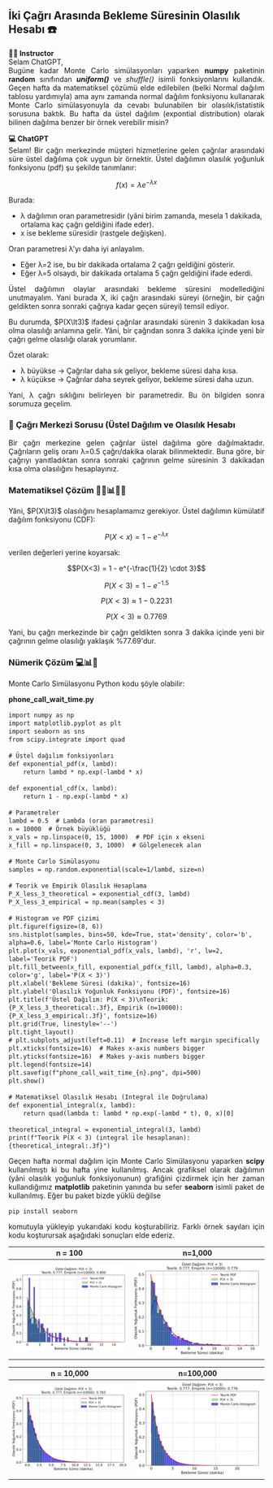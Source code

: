 <h2>İki Çağrı Arasında Bekleme Süresinin Olasılık Hesabı  ☎️</h2>

<p align="justify"><b>👨‍🏫 Instructor</b><br>Selam ChatGPT,<br>
Bugüne kadar Monte Carlo simülasyonları yaparken <b>numpy</b> paketinin <b>random</b> sınıfından <b><i>uniform()</i></b> ve <i></b>shuffle()</i></b> isimli fonksiyonlarını kullandık. Geçen hafta da matematiksel çözümü elde edilebilen (belki Normal dağılım tablosu yardımıyla) ama aynı zamanda normal dağılım fonksiyonu kullanarak Monte Carlo simülasyonuyla da cevabı bulunabilen bir olasılık/istatistik sorusuna baktık. Bu hafta da üstel dağılım (expontial distribution) olarak bilinen dağılma benzer bir örnek verebilir misin?</p>

<p align="justify"><b>💻 ChatGPT</b><br>Selam! Bir çağrı merkezinde müşteri hizmetlerine gelen çağrılar arasındaki süre üstel dağılıma çok uygun bir örnektir. Üstel dağılımın olasılık yoğunluk fonksiyonu (pdf) şu şekilde tanımlanır:</p>

$$f(x) = \lambda e^{-\lambda x}$$

<p align="justify">Burada:</p>
<ul>
    <li>λ dağılımın oran parametresidir (yâni birim zamanda, mesela 1 dakikada, ortalama kaç çağrı geldiğini ifade eder).</li>
    <li>x ise bekleme süresidir (rastgele değişken).</li>
</ul>

<p align="justify">Oran parametresi λ'yı daha iyi anlayalım.</p>

<ul>
    <li>Eğer λ=2 ise, bu bir dakikada ortalama 2 çağrı geldiğini gösterir.</li>
    <li>Eğer λ=5 olsaydı, bir dakikada ortalama 5 çağrı geldiğini ifade ederdi.</li>
</ul>

<p align="justify">Üstel dağılımın olaylar arasındaki bekleme süresini modellediğini unutmayalım. Yani burada X, iki çağrı arasındaki süreyi (örneğin, bir çağrı geldikten sonra sonraki çağrıya kadar geçen süreyi) temsil ediyor.</p>

<p align="justify">Bu durumda, $P(X\lt3)$ ifadesi çağrılar arasındaki sürenin 3 dakikadan kısa olma olasılığı anlamına gelir. Yâni, bir çağrıdan sonra 3 dakika içinde yeni bir çağrı gelme olasılığı olarak yorumlanır.</p>

<p align="justify">Özet olarak:</p>
<ul>
    <li>λ büyükse → Çağrılar daha sık geliyor, bekleme süresi daha kısa.</li>
    <li>λ küçükse → Çağrılar daha seyrek geliyor, bekleme süresi daha uzun.</li>
</ul>

<p align="justify">Yani, λ çağrı sıklığını belirleyen bir parametredir. Bu ön bilgiden sonra sorumuza geçelim.</p>


<h3>📝 Çağrı Merkezi Sorusu (Üstel Dağılım ve Olasılık Hesabı</h3>

<p align="justify">Bir çağrı merkezine gelen çağrılar üstel dağılıma göre dağılmaktadır. Çağrıların geliş oranı λ=0.5 çağrı/dakika olarak bilinmektedir. Buna göre, bir çağrıyı yanıtladıktan sonra sonraki çağrının gelme süresinin 3 dakikadan kısa olma olasılığını hesaplayınız.</p>

<h3>Matematiksel Çözüm 🤔💭📊🧮📝</h3>

<p align="justify">Yâni, $P(X\lt3)$ olasılığını hesaplamamız gerekiyor. Üstel dağılımın kümülatif dağılım fonksiyonu (CDF):</p>

$$P(X\lt x) = 1 - e^{-\lambda x}$$

<p align="justify">verilen değerleri yerine koyarsak:</p>

$$P(X<3) = 1 - e^{-\frac{1}{2} \cdot 3}$$

$$P(X<3) = 1 - e^{-1.5}$$

$$P(X<3) \approx 1 - 0.2231$$

$$P(X<3) \approx 0.7769$$

<p align="justify">Yani, bu çağrı merkezinde bir çağrı geldikten sonra 3 dakika içinde yeni bir çağrının gelme olasılığı yaklaşık %77.69'dur.</p>

<h3>Nümerik Çözüm 💻📊🧮</h3>

<p align="justify">Monte Carlo Simülasyonu Python kodu şöyle olabilir:</p>

<b>phone_call_wait_time.py</b>

```
import numpy as np
import matplotlib.pyplot as plt
import seaborn as sns
from scipy.integrate import quad

# Üstel dağılım fonksiyonları
def exponential_pdf(x, lambd):
    return lambd * np.exp(-lambd * x)

def exponential_cdf(x, lambd):
    return 1 - np.exp(-lambd * x)

# Parametreler
lambd = 0.5  # Lambda (oran parametresi)
n = 10000  # Örnek büyüklüğü
x_vals = np.linspace(0, 15, 1000)  # PDF için x ekseni
x_fill = np.linspace(0, 3, 1000)  # Gölgelenecek alan

# Monte Carlo Simülasyonu
samples = np.random.exponential(scale=1/lambd, size=n)

# Teorik ve Empirik Olasılık Hesaplama
P_X_less_3_theoretical = exponential_cdf(3, lambd)
P_X_less_3_empirical = np.mean(samples < 3)

# Histogram ve PDF çizimi
plt.figure(figsize=(8, 6))
sns.histplot(samples, bins=50, kde=True, stat='density', color='b', alpha=0.6, label='Monte Carlo Histogram')
plt.plot(x_vals, exponential_pdf(x_vals, lambd), 'r', lw=2, label='Teorik PDF')
plt.fill_between(x_fill, exponential_pdf(x_fill, lambd), alpha=0.3, color='g', label='P(X < 3)')
plt.xlabel('Bekleme Süresi (dakika)', fontsize=16)
plt.ylabel('Olasılık Yoğunluk Fonksiyonu (PDF)', fontsize=16)
plt.title(f'Üstel Dağılım: P(X < 3)\nTeorik: {P_X_less_3_theoretical:.3f}, Empirik (n=10000): {P_X_less_3_empirical:.3f}', fontsize=16)
plt.grid(True, linestyle='--')
plt.tight_layout()
# plt.subplots_adjust(left=0.11)  # Increase left margin specifically
plt.xticks(fontsize=16)  # Makes x-axis numbers bigger
plt.yticks(fontsize=16)  # Makes y-axis numbers bigger
plt.legend(fontsize=14)
plt.savefig(f"phone_call_wait_time_{n}.png", dpi=500)
plt.show()

# Matematiksel Olasılık Hesabı (Integral ile Doğrulama)
def exponential_integral(x, lambd):
    return quad(lambda t: lambd * np.exp(-lambd * t), 0, x)[0]

theoretical_integral = exponential_integral(3, lambd)
print(f"Teorik P(X < 3) (integral ile hesaplanan): {theoretical_integral:.3f}")
```

<p align="justify">Geçen hafta normal dağılım için Monte Carlo Simülasyonu yaparken <b>scipy</b> kullanılmıştı ki bu hafta yine kullanılmış. Ancak grafiksel olarak dağılımın (yâni olasılık yoğunluk fonksiyonunun) grafiğini çizdirmek için her zaman kullandığımız <b>matplotlib</b> paketinin yanında bu sefer <b>seaborn</b> isimli paket de kullanılmış. Eğer bu paket bizde yüklü değilse</p>

```
pip install seaborn
```

<p align="justify">komutuyla yükleyip yukarıdaki kodu koşturabiliriz. Farklı örnek sayıları için kodu koşturursak aşağıdaki sonuçları elde ederiz.</p>


| n = 100 | n=1,000 |
| :--: | :--: |
| <img src="figure/phone_call_wait_time_100.png" alt="telefon bekleme süresi olasılığı" width="%100" height="auto"> | <img src="figure/phone_call_wait_time_1000.png" alt="telefon bekleme süresi olasılığı" width="%100" height="auto"> |

| n = 10,000 | n=100,000 |
| :--: | :--: |
| <img src="figure/phone_call_wait_time_10000.png" alt="telefon bekleme süresi olasılığı" width="%100" height="auto"> | <img src="figure/phone_call_wait_time_100000.png" alt="telefon bekleme süresi olasılığı" width="%100" height="auto"> |